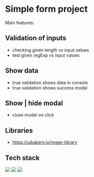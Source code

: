 
# Simple form project

Main features: 

## Validation of inputs 

- checking given length vs input values
- test given regExp vs input values

## Show data 

- true validation shows data in console 
- true validation shows success modal 

## Show | hide modal 

- close modal on click

## Libraries 

- https://uibakery.io/regex-library

## Tech stack

![](https://img.shields.io/badge/HTML-239120?style=for-the-badge&logo=html5&logoColor=white)
![](https://img.shields.io/badge/CSS3-1572B6?style=for-the-badge&logo=css3&logoColor=white)
![](https://img.shields.io/badge/JavaScript-F7DF1E?style=for-the-badge&logo=javascript&logoColor=black)

